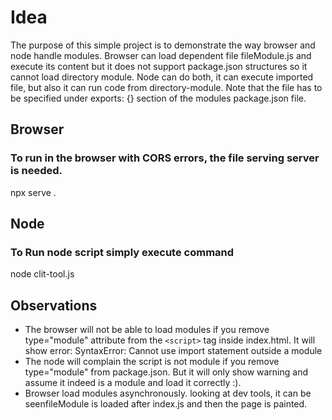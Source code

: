 # Idea
The purpose of this simple project is to demonstrate the way browser and node handle modules. Browser can load dependent file fileModule.js and execute its content but it does not support package.json structures so it cannot load directory module. Node can do both, it can execute imported file, but also it can run code from directory-module. Note that the file has to be specified under exports: {} section of the modules package.json file.

## Browser
### To run in the browser with CORS errors, the file serving server is needed.
npx serve .

## Node
### To Run node script simply execute command
node clit-tool.js

## Observations
- The browser will not be able to load modules if you remove type="module" attribute from the `<script>` tag inside index.html. It will show error: SyntaxError: Cannot use import statement outside a module
- The node will complain the script is not module if you remove type="module" from package.json. But it will only show warning and assume it indeed is a module and load it correctly :).
- Browser load modules asynchronously. looking at dev tools, it can be seenfileModule is loaded after index.js and then the page is painted. 